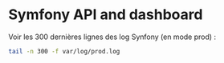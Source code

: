 # Symfony API and dashboard

Voir les 300 dernières lignes des log Synfony (en mode prod) :
```bash
tail -n 300 -f var/log/prod.log
```

